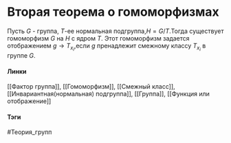 # Вторая теорема о гомоморфизмах
Пусть $G$ - группа, $T$-ее нормальная подгруппа,$H=G/T$.Тогда существует гомоморфизм $G$ на $H$ с ядром $T$. Этот гомоморфизм задается отображением $g\to T_{x_{i}}$,если $g$ пренадлежит смежному классу $T_{x_{i}}$ в группе $G$.

#### Линки 
[[Фактор группа]],
[[Гомоморфизм]],
[[Смежный класс]],
[[Инвариантная(нормальная) подгруппа]],
[[Группа]],
[[Функция или отображение]]
#### Тэги 
 #Теория_групп 